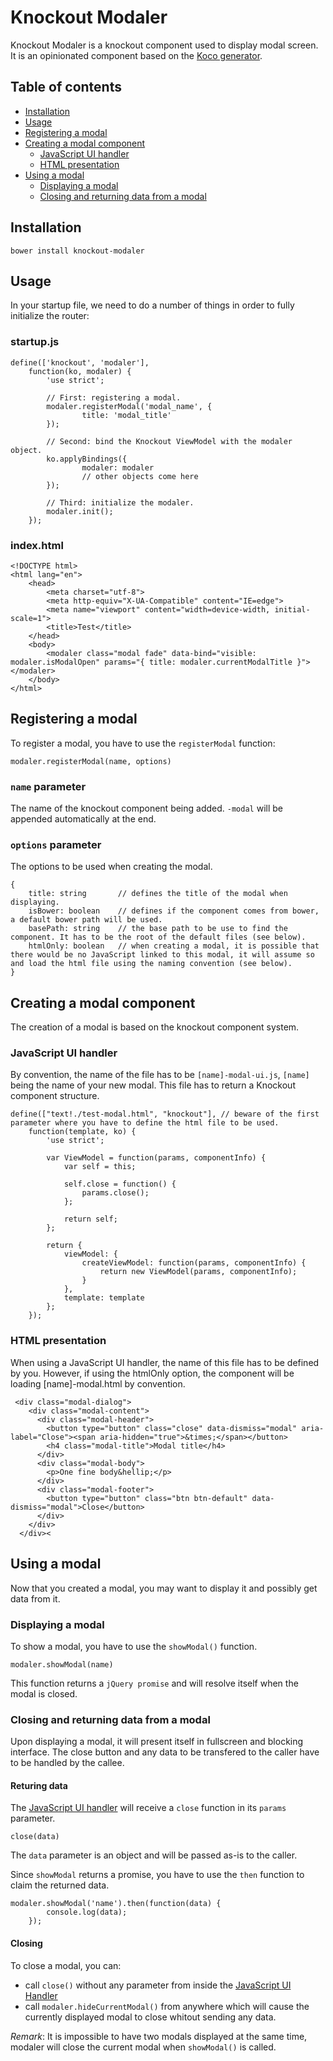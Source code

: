 # Knockout Modaler

Knockout Modaler is a knockout component used to display modal screen. It is an opinionated component based on the [Koco generator](https://github.com/Allov/generator-koco).

## Table of contents

- [Installation](#installation)
- [Usage](#usage)
- [Registering a modal](#registering-a-modal)
- [Creating a modal component](#creating-a-modal-component)
    - [JavaScript UI handler](#javascript-ui-handler)
    - [HTML presentation](#html-presentation)
- [Using a modal](#using-a-modal)
    - [Displaying a modal](#displaying-a-modal)
    - [Closing and returning data from a modal](#closing-and-returning-data-from-a-modal)

## Installation

    bower install knockout-modaler

## Usage

In your startup file, we need to do a number of things in order to fully initialize the router:

### startup.js

    define(['knockout', 'modaler'],
        function(ko, modaler) {
            'use strict';

            // First: registering a modal.
            modaler.registerModal('modal_name', {
                    title: 'modal_title'
            });

            // Second: bind the Knockout ViewModel with the modaler object.
            ko.applyBindings({
                    modaler: modaler
                    // other objects come here
            });

            // Third: initialize the modaler.
            modaler.init();
        });

### index.html

    <!DOCTYPE html>
    <html lang="en">
        <head>
            <meta charset="utf-8">
            <meta http-equiv="X-UA-Compatible" content="IE=edge">
            <meta name="viewport" content="width=device-width, initial-scale=1">
            <title>Test</title>
        </head>
        <body>
            <modaler class="modal fade" data-bind="visible: modaler.isModalOpen" params="{ title: modaler.currentModalTitle }"></modaler>
        </body>
    </html>

## Registering a modal

To register a modal, you have to use the `registerModal` function:

    modaler.registerModal(name, options)

### `name` parameter

The name of the knockout component being added. `-modal` will be appended automatically at the end.

### `options` parameter

The options to be used when creating the modal.

    {
        title: string       // defines the title of the modal when displaying.
        isBower: boolean    // defines if the component comes from bower, a default bower path will be used.
        basePath: string    // the base path to be use to find the component. It has to be the root of the default files (see below).
        htmlOnly: boolean   // when creating a modal, it is possible that there would be no JavaScript linked to this modal, it will assume so and load the html file using the naming convention (see below).
    }

## Creating a modal component

The creation of a modal is based on the knockout component system.

### JavaScript UI handler

By convention, the name of the file has to be `[name]-modal-ui.js`, `[name]` being the name of your new modal. This file has to return a Knockout component structure.

    define(["text!./test-modal.html", "knockout"], // beware of the first parameter where you have to define the html file to be used.
        function(template, ko) {
            'use strict';

            var ViewModel = function(params, componentInfo) {
                var self = this;

                self.close = function() {
                    params.close();
                };

                return self;
            };

            return {
                viewModel: {
                    createViewModel: function(params, componentInfo) {
                        return new ViewModel(params, componentInfo);
                    }
                },
                template: template
            };
        });


### HTML presentation

When using a JavaScript UI handler, the name of this file has to be defined by you. However, if using the htmlOnly option, the component will be loading [name]-modal.html by convention.

     <div class="modal-dialog">
        <div class="modal-content">
          <div class="modal-header">
            <button type="button" class="close" data-dismiss="modal" aria-label="Close"><span aria-hidden="true">&times;</span></button>
            <h4 class="modal-title">Modal title</h4>
          </div>
          <div class="modal-body">
            <p>One fine body&hellip;</p>
          </div>
          <div class="modal-footer">
            <button type="button" class="btn btn-default" data-dismiss="modal">Close</button>
          </div>
        </div>
      </div><

## Using a modal

Now that you created a modal, you may want to display it and possibly get data from it.

### Displaying a modal

To show a modal, you have to use the `showModal()` function.

    modaler.showModal(name)

This function returns a `jQuery promise` and will resolve itself when the modal is closed.

### Closing and returning data from a modal

Upon displaying a modal, it will present itself in fullscreen and blocking interface. The close button and any data to be transfered to the caller have to be handled by the callee.

#### Returing data

The [JavaScript UI handler](#javascript-ui-handler) will receive a `close` function in its `params` parameter.

    close(data)

The `data` parameter is an object and will be passed as-is to the caller.

Since `showModal` returns a promise, you have to use the `then` function to claim the returned data.

    modaler.showModal('name').then(function(data) {
            console.log(data);
        });

#### Closing

To close a modal, you can:

- call `close()` without any parameter from inside the [JavaScript UI Handler](#javascript-ui-handler)
- call `modaler.hideCurrentModal()` from anywhere which will cause the currently displayed modal to close whitout sending any data.

*Remark*: It is impossible to have two modals displayed at the same time, modaler will close the current modal when `showModal()` is called.